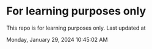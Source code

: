 # For learning purposes only
This repo is for learning purposes only.
Last updated at

Monday, January 29, 2024 10:45:02 AM

